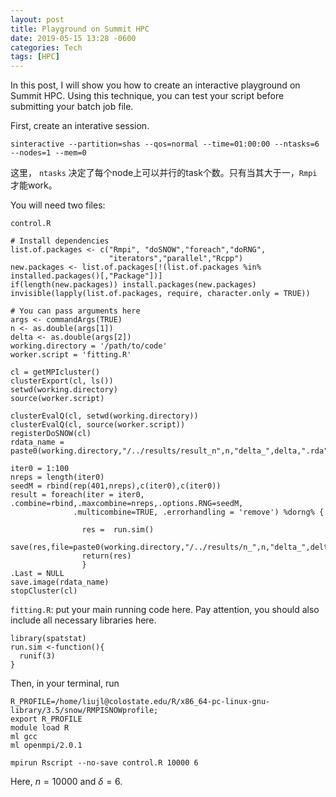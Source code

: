 ```yaml
---
layout: post
title: Playground on Summit HPC
date: 2019-05-15 13:28 -0600
categories: Tech
tags: [HPC]
---
```


In this post, I will show you how to create an interactive playground on Summit HPC. Using this technique, you can test your script before submitting your batch job file.

First, create an interative session.
```
sinteractive --partition=shas --qos=normal --time=01:00:00 --ntasks=6 --nodes=1 --mem=0
```
这里， `ntasks`
决定了每个node上可以并行的task个数。只有当其大于一，`Rmpi`才能work。

You will need two files:

`control.R`
```
# Install dependencies
list.of.packages <- c("Rmpi", "doSNOW","foreach","doRNG",
                      "iterators","parallel","Rcpp")
new.packages <- list.of.packages[!(list.of.packages %in% installed.packages()[,"Package"])]
if(length(new.packages)) install.packages(new.packages)
invisible(lapply(list.of.packages, require, character.only = TRUE))

# You can pass arguments here
args <- commandArgs(TRUE)
n <- as.double(args[1])
delta <- as.double(args[2])
working.directory = '/path/to/code'
worker.script = 'fitting.R'

cl = getMPIcluster()
clusterExport(cl, ls())
setwd(working.directory)
source(worker.script)

clusterEvalQ(cl, setwd(working.directory))
clusterEvalQ(cl, source(worker.script))
registerDoSNOW(cl)
rdata_name = paste0(working.directory,"/../results/result_n",n,"delta_",delta,".rda")

iter0 = 1:100
nreps = length(iter0)
seedM = rbind(rep(401,nreps),c(iter0),c(iter0))
result = foreach(iter = iter0, .combine=rbind,.maxcombine=nreps,.options.RNG=seedM,
              .multicombine=TRUE, .errorhandling = 'remove') %dorng% {

                res =  run.sim()
                save(res,file=paste0(working.directory,"/../results/n_",n,"delta_",delta,"iter_",iter,".rda"))
                return(res)             
                }
.Last = NULL
save.image(rdata_name)
stopCluster(cl)
```

`fitting.R`: put your main running code here. Pay attention, you should also include all necessary libraries here.
```
library(spatstat)
run.sim <-function(){
  runif(3)
}
```

Then, in your terminal, run
```
R_PROFILE=/home/liujl@colostate.edu/R/x86_64-pc-linux-gnu-library/3.5/snow/RMPISNOWprofile;
export R_PROFILE
module load R
ml gcc
ml openmpi/2.0.1

mpirun Rscript --no-save control.R 10000 6
```

Here, $n=10000$ and $\delta=6$.
